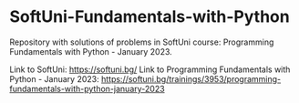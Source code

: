 # SoftUni-Fundamentals-with-Python
Repository with solutions of problems in SoftUni course: Programming Fundamentals with Python - January 2023.

Link to SoftUni: https://softuni.bg/ 
Link to Programming Fundamentals with Python - January 2023: https://softuni.bg/trainings/3953/programming-fundamentals-with-python-january-2023
